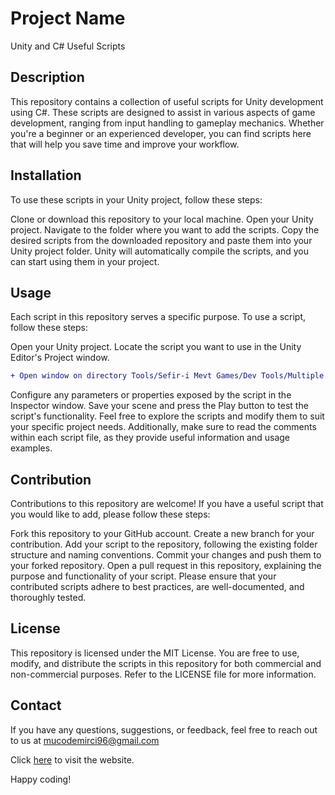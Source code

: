 # Project Name
Unity and C# Useful Scripts

## Description
This repository contains a collection of useful scripts for Unity development using C#. These scripts are designed to assist in various aspects of game development, ranging from input handling to gameplay mechanics. Whether you're a beginner or an experienced developer, you can find scripts here that will help you save time and improve your workflow.

## Installation
To use these scripts in your Unity project, follow these steps:

Clone or download this repository to your local machine.
Open your Unity project.
Navigate to the folder where you want to add the scripts.
Copy the desired scripts from the downloaded repository and paste them into your Unity project folder.
Unity will automatically compile the scripts, and you can start using them in your project.

## Usage
Each script in this repository serves a specific purpose. To use a script, follow these steps:

Open your Unity project.
Locate the script you want to use in the Unity Editor's Project window.


```diff
+ Open window on directory Tools/Sefir-i Mevt Games/Dev Tools/Multiple Component Copy Editor
```

Configure any parameters or properties exposed by the script in the Inspector window.
Save your scene and press the Play button to test the script's functionality.
Feel free to explore the scripts and modify them to suit your specific project needs. Additionally, make sure to read the comments within each script file, as they provide useful information and usage examples.

## Contribution
Contributions to this repository are welcome! If you have a useful script that you would like to add, please follow these steps:

Fork this repository to your GitHub account.
Create a new branch for your contribution.
Add your script to the repository, following the existing folder structure and naming conventions.
Commit your changes and push them to your forked repository.
Open a pull request in this repository, explaining the purpose and functionality of your script.
Please ensure that your contributed scripts adhere to best practices, are well-documented, and thoroughly tested.

## License
This repository is licensed under the MIT License. You are free to use, modify, and distribute the scripts in this repository for both commercial and non-commercial purposes. Refer to the LICENSE file for more information.

## Contact
If you have any questions, suggestions, or feedback, feel free to reach out to us at mucodemirci96@gmail.com

Click [here]([https://www.example.com](https://youtu.be/y_XfB1XzS2g)) to visit the website.

Happy coding!
